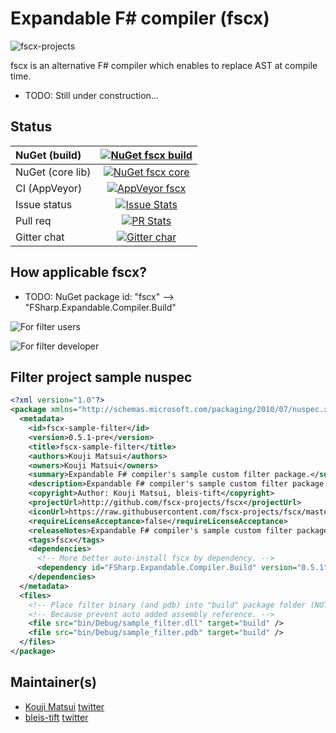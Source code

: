 # Expandable F# compiler (fscx)

![fscx-projects](https://raw.githubusercontent.com/fscx-projects/fscx/master/docs/files/img/fscx_128.png)

fscx is an alternative F# compiler which enables to replace AST at compile time.

* TODO: Still under construction...

## Status

| NuGet (build) | [![NuGet fscx build](https://img.shields.io/nuget/v/FSharp.Expandable.Compiler.build.svg?style=flat)](https://www.nuget.org/packages/FSharp.Expandable.Compiler.Build) |
|:----|:----:|
| NuGet (core lib) | [![NuGet fscx core](https://img.shields.io/nuget/v/FSharp.Expandable.Compiler.Core.svg?style=flat)](https://www.nuget.org/packages/FSharp.Expandable.Compiler.Core) |
| CI (AppVeyor) | [![AppVeyor fscx](https://img.shields.io/appveyor/ci/kekyo/fscx/master.svg)](https://ci.appveyor.com/project/kekyo/fscx) |
| Issue status | [![Issue Stats](http://issuestats.com/github/fscx-projects/fscx/badge/issue)](http://issuestats.com/github/fscx-projects/fscx) |
| Pull req | [![PR Stats](http://issuestats.com/github/fscx-projects/fscx/badge/pr)](http://issuestats.com/github/fscx-projects/fscx) |
| Gitter chat | [![Gitter char](https://img.shields.io/gitter/room/fscx-projects/Lobby.js.svg)](https://gitter.im/fscx-projects/Lobby) |

## How applicable fscx?

* TODO: NuGet package id: "fscx" --> "FSharp.Expandable.Compiler.Build"

![For filter users](https://github.com/fscx-projects/fscx/raw/master/docs/files/img/HowApplicableFscx/slide1.png)

![For filter developer](https://github.com/fscx-projects/fscx/raw/master/docs/files/img/HowApplicableFscx/slide2.png)

## Filter project sample nuspec

```xml
<?xml version="1.0"?>
<package xmlns="http://schemas.microsoft.com/packaging/2010/07/nuspec.xsd">
  <metadata>
    <id>fscx-sample-filter</id>
    <version>0.5.1-pre</version>
    <title>fscx-sample-filter</title>
    <authors>Kouji Matsui</authors>
    <owners>Kouji Matsui</owners>
    <summary>Expandable F# compiler's sample custom filter package.</summary>
    <description>Expandable F# compiler's sample custom filter package.</description>
    <copyright>Author: Kouji Matsui, bleis-tift</copyright>
    <projectUrl>http://github.com/fscx-projects/fscx</projectUrl>
    <iconUrl>https://raw.githubusercontent.com/fscx-projects/fscx/master/docs/files/img/fscx_128.png</iconUrl>
    <requireLicenseAcceptance>false</requireLicenseAcceptance>
    <releaseNotes>Expandable F# compiler's sample custom filter package.</releaseNotes>
    <tags>fscx</tags>
    <dependencies>
      <!-- More better auto-install fscx by dependency. -->
      <dependency id="FSharp.Expandable.Compiler.Build" version="0.5.1" />
    </dependencies>
  </metadata>
  <files>
    <!-- Place filter binary (and pdb) into "build" package folder (NOT into "lib"). -->
    <!-- Because prevent auto added assembly reference. -->
    <file src="bin/Debug/sample_filter.dll" target="build" />
    <file src="bin/Debug/sample_filter.pdb" target="build" />
  </files>
</package>
```

## Maintainer(s)

- [Kouji Matsui](https://github.com/kekyo) [twitter](https://twitter.com/kekyo2)
- [bleis-tift](https://github.com/bleis-tift) [twitter](https://twitter.com/bleis)
